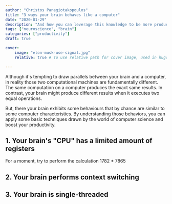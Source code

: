 ```yaml
---
author: "Christos Panagiotakopoulos"
title: "3 ways your brain behaves like a computer"
date: "2020-01-29"
description: "And how you can leverage this knowledge to be more productive"
tags: ["neuroscience", "brain"]
categories: ["productivity"]
draft: true

cover:
    image: "elon-musk-use-signal.jpg"
    relative: true # To use relative path for cover image, used in hugo Page-bundles

---
```


Although it's tempting to draw parallels between your brain and a computer, in reality those two computational machines are fundamentally different. The same computation on a computer produces the exact same results. In contrast, your brain might produce different results when it executes two equal operations.

But, there your brain exhibits some behaviours that by chance are similar to some computer characteristics. By understanding those behaviors, you can apply some basic techniques drawn by the world of computer science and boost your productivity.

## 1. Your brain's "CPU" has a limited amount of registers

For a moment, try to perform the calculation 1782 * 7865 

## 2. Your brain performs context switching

## 3. Your brain is single-threaded

